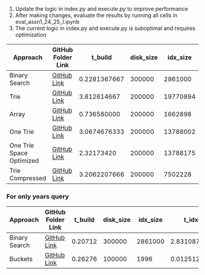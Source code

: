1. Update the logic in index.py and execute.py to improve performance
2. After making changes, evaluate the results by running all cells in eval_assn1_24_25_I.ipynb
3. The current logic in index.py and execute.py is suboptimal and requires optimization


| Approach      | GitHub Folder Link                                                               | t_build       | disk_size | idx_size  | t_idx       | t_seek  | t_read  | score |
|---------------|----------------------------------------------------------------------------------|---------------|-----------|-----------|-------------|---------|---------|-------|
| Binary Search | [GitHub Link](https://github.com/shrilakshmisk/CS315-A1/tree/main/assn1)         | 0.2281367667  | 300000    | 2861000   | 3.787527567 | 6400303 | 1400713 | 1     |
| Trie          | [GitHub Link](https://github.com/shrilakshmisk/CS315-A1/tree/main/trie)          | 3.812614667   | 200000    | 19770894  | 0.035879767 | 2227760 | 1400713 | 1     |
| Array         | [GitHub Link](https://github.com/shrilakshmisk/CS315-A1/tree/main/array)         | 0.736580000   | 200000    | 1662898   | 0.930382966 | 2752003 | 1400708 | 1     | 
| One Trie      | [GitHub Link](https://github.com/shrilakshmisk/CS315-A1/tree/main/one%20trie)    | 3.0674676333  | 200000    | 13788002  | 0.021993900 | 2227760 | 1400713 | 1     |
| One Trie Space Optimized | [GitHub Link](https://github.com/shrilakshmisk/CS315-A1/tree/main/one%20trie%20space%20optimized) | 2.32173420 | 200000 | 13788175 | 0.026583533 | 2227760 | 1400713 | 1 |
| Trie Compressed | [GitHub Link](https://github.com/shrilakshmisk/CS315-A1/tree/main/trie%20compressed) | 3.2062207666 | 200000 | 7502228 | 0.0376125999 | 2227760 | 1400713 | 1 |




### For only years query

| Approach      | GitHub Folder Link                                                               | t_build       | disk_size | idx_size  | t_idx       | t_seek  | t_read  | score |
|---------------|----------------------------------------------------------------------------------|---------------|-----------|-----------|-------------|---------|---------|-------|
| Binary Search | [GitHub Link](https://github.com/shrilakshmisk/CS315-A1/tree/main/assn1)         | 0.20712       | 300000    | 2861000   | 2.831087766 | 840768  | 1158280 | 1     |
| Buckets       | [GitHub Link](https://github.com/shrilakshmisk/CS315-A1/tree/main/buckets)       | 0.26276       | 100000    | 1996      | 0.012512733 | 0       | 1158280 | 1     |
